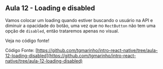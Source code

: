 ## Aula 12 - Loading e disabled

Vamos colocar um loading quando estiver buscando o usuário na API e diminuir a opacidade do botão, uma vez que no `RectButton` não tem uma opção de `disabled`, então trataremos apenas no visual.

Veja no código fonte!

Código Fonte: [https://github.com/tgmarinho/intro-react-native/tree/aula-12-loading-disabled](https://github.com/tgmarinho/intro-react-native/tree/aula-12-loading-disabled)

